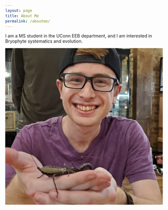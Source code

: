 ```yaml
---
layout: page
title: About Me
permalink: /aboutme/
---
```


I am a MS student in the UConn EEB department, and I am interested in Bryophyte systematics and evolution.

![BrendenThomson](images/headshot.jpeg "Brenden Thomson")
